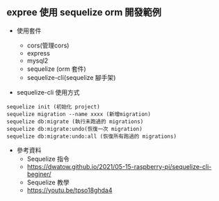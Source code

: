 ## expree 使用 sequelize orm 開發範例

- 使用套件
  - cors(管理cors)
  - express
  - mysql2
  - sequelize (orm 套件)
  - sequelize-cli(sequelize 腳手架)

- sequelize-cli 使用方式
```
sequelize init (初始化 project)
sequelize migration --name xxxx (新增migration)
sequelize db:migrate (執行未跑過的 migrations)
sequelize db:migrate:undo(恢復一次 migration)
sequelize db:migrate:undo:all (恢復所有跑過的 migrations)
```

- 參考資料
  - Sequelize 指令
  - https://dwatow.github.io/2021/05-15-raspberry-pi/sequelize-cli-beginer/
  - Sequelize 教學
  - https://youtu.be/tpso18ghda4